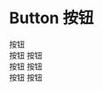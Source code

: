 <style>
  v-button{
    margin: 10px 0;
  }
</style>
# Button 按钮

<!-- start -->

<div class="code">
  <v-button>按钮</v-button>
</div>

<!-- end -->

<!-- start -->

<div class="code">
  <v-button conner>按钮</v-button>
  <v-button rounder>按钮</v-button>
</div>

<!-- end -->


<!-- start -->

<div class="code">
  <v-button type="primary">按钮</v-button>
  <v-button type="danger">按钮</v-button>
</div>

<!-- end -->

<!-- start -->

<div class="code">
  <v-button type="primary" outline>按钮</v-button>
  <v-button type="danger" outline>按钮</v-button>
</div>

<!-- end -->
